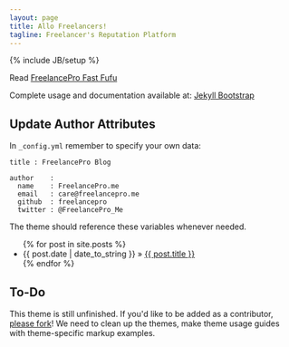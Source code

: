 ```yaml
---
layout: page
title: Allo Freelancers!
tagline: Freelancer's Reputation Platform
---
```

{% include JB/setup %}

Read [FreelancePro Fast Fufu](http://jekyllbootstrap.com/usage/jekyll-quick-start.html)

Complete usage and documentation available at: [Jekyll Bootstrap](http://jekyllbootstrap.com)

## Update Author Attributes

In `_config.yml` remember to specify your own data:
    
    title : FreelancePro Blog
    
    author    :
      name    : FreelancePro.me
      email   : care@freelancepro.me
      github  : freelancepro
      twitter : @FreelancePro_Me

The theme should reference these variables whenever needed.
    

<ul class="posts">
  {% for post in site.posts %}
    <li><span>{{ post.date | date_to_string }}</span> &raquo; <a href="{{ BASE_PATH }}{{ post.url }}">{{ post.title }}</a></li>
  {% endfor %}
</ul>

## To-Do

This theme is still unfinished. If you'd like to be added as a contributor, [please fork](http://github.com/plusjade/jekyll-bootstrap)!
We need to clean up the themes, make theme usage guides with theme-specific markup examples.


